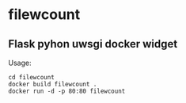 # filewcount
Flask pyhon uwsgi docker widget
-------------------
Usage:

    cd filewcount
    docker build filewcount .
    docker run -d -p 80:80 filewcount